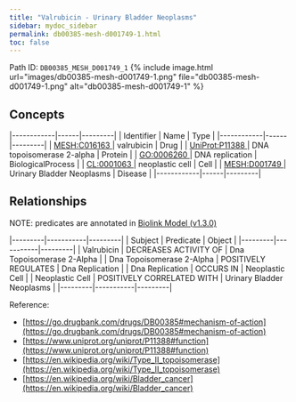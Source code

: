 ```yaml
---
title: "Valrubicin - Urinary Bladder Neoplasms"
sidebar: mydoc_sidebar
permalink: db00385-mesh-d001749-1.html
toc: false 
---
```



Path ID: `DB00385_MESH_D001749_1`
{% include image.html url="images/db00385-mesh-d001749-1.png" file="db00385-mesh-d001749-1.png" alt="db00385-mesh-d001749-1" %}

## Concepts

|------------|------|---------|
| Identifier | Name | Type    |
|------------|------|---------|
| <a href="https://identifiers.org/MESH:C016163">MESH:C016163 </a> | valrubicin | Drug |
| <a href="https://identifiers.org/UniProt:P11388">UniProt:P11388 </a> | DNA topoisomerase 2-alpha | Protein |
| <a href="https://identifiers.org/GO:0006260">GO:0006260 </a> | DNA replication | BiologicalProcess |
| <a href="https://identifiers.org/CL:0001063">CL:0001063 </a> | neoplastic cell | Cell |
| <a href="https://identifiers.org/MESH:D001749">MESH:D001749 </a> | Urinary Bladder Neoplasms | Disease |
|------------|------|---------|

## Relationships


NOTE: predicates are annotated in <a href="https://github.com/biolink/biolink-model/releases/tag/v1.3.0">Biolink Model (v1.3.0)</a>

|---------|-----------|---------|
| Subject | Predicate | Object  |
|---------|-----------|---------|
| Valrubicin | DECREASES ACTIVITY OF | Dna Topoisomerase 2-Alpha |
| Dna Topoisomerase 2-Alpha | POSITIVELY REGULATES | Dna Replication |
| Dna Replication | OCCURS IN | Neoplastic Cell |
| Neoplastic Cell | POSITIVELY CORRELATED WITH | Urinary Bladder Neoplasms |
|---------|-----------|---------|

Reference: 
  - [https://go.drugbank.com/drugs/DB00385#mechanism-of-action](https://go.drugbank.com/drugs/DB00385#mechanism-of-action)
  - [https://www.uniprot.org/uniprot/P11388#function](https://www.uniprot.org/uniprot/P11388#function)
  - [https://en.wikipedia.org/wiki/Type_II_topoisomerase](https://en.wikipedia.org/wiki/Type_II_topoisomerase)
  - [https://en.wikipedia.org/wiki/Bladder_cancer](https://en.wikipedia.org/wiki/Bladder_cancer)
